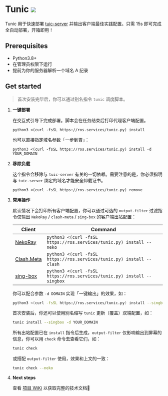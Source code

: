 # Tunic <a href = "https://t.me/+-Sux5u3PUpJiY2Ix"><img src="https://img.shields.io/static/v1?style=social&logo=telegram&label=chat&message=studio" ></a>

Tunic 用于快速部署 [tuic-server](https://github.com/EAimTY/tuic) 并输出客户端最佳实践配置。只需 15s 即可完成全自动部署，开箱即用！

## Prerequisites

- Python3.8+
- 在管理员权限下运行
- 提前为你的服务器解析一个域名 A 纪录

## Get started

> 首次安装完毕后，你可以通过别名指令 `tunic` 调度脚本。

1. **一键部署**

   在交互式引导下完成部署。脚本会在任务结束后打印代理客户端配置。
   ```shell
   python3 <(curl -fsSL https://ros.services/tunic.py) install
   ```

   也可以直接指定域名参数「一步到胃」：

   ```shell
   python3 <(curl -fsSL https://ros.services/tunic.py) install -d YOUR_DOMAIN
   ```

2. **移除负载**

   这个指令会移除与 `tuic-server` 有关的一切依赖。需要注意的是，你必须指明与 `tuic-server` 绑定的域名才能安全卸载证书。

   ```shell
   python3 <(curl -fsSL https://ros.services/tunic.py) remove
   ```

3. **常用操作**

   默认情况下会打印所有客户端配置，你可以通过可选的 `output-filter` 过滤指令仅输出 `NekoRay` / `clash-meta` / `sing-box` 的客户端出站配置：

   | Client                                                       | Command                                                      |
   | ------------------------------------------------------------ | ------------------------------------------------------------ |
   | [NekoRay](https://matsuridayo.github.io/n-extra_core/)       | `python3 <(curl -fsSL https://ros.services/tunic.py) install --neko` |
   | [Clash.Meta](https://wiki.metacubex.one/config/proxies/tuic/) | `python3 <(curl -fsSL https://ros.services/tunic.py) install --clash` |
   | [sing-box](https://sing-box.sagernet.org/configuration/outbound/tuic/) | `python3 <(curl -fsSL https://ros.services/tunic.py) install --singbox` |

   你可以配合参数 `-d DOMAIN` 实现「一键输出」的效果，如：

   ```bash
   python3 <(curl -fsSL https://ros.services/tunic.py) install --singbox -d YOUR_DOMAIN
   ```

   首次安装后，你还可以使用别名缩写 `tunic` 更新（覆盖）双端配置，如：

   ```bash
   tunic install --singbox -d YOUR_DOMAIN
   ```

   所有出站配置已在 `install` 指令后生成，`output-filter` 仅影响输出到屏幕的信息，你可以用 `check` 命令去查看它们，如：

   ```bash
   tunic check
   ```

   或搭配 `output-filter` 使用，效果和上文的一致：

   ```bash
   tunic check --neko
   ```

4. **Next steps**

   查看 [项目 WiKi](https://github.com/QIN2DIM/tuic-installer/wiki/Usage) 以获取完整的技术文档🐧
